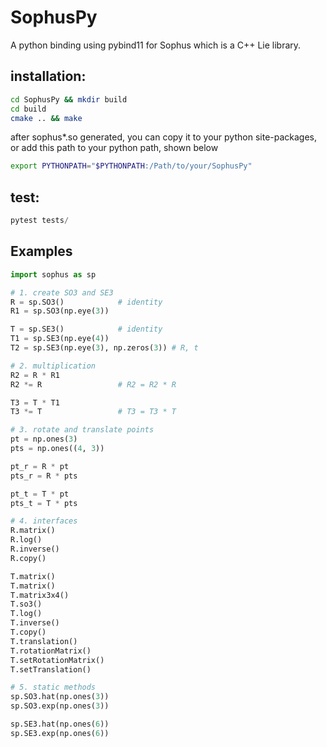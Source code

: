 # SophusPy
A python binding using pybind11 for Sophus which is a C++ Lie library.

## installation:
```bash
cd SophusPy && mkdir build
cd build
cmake .. && make
```

after sophus\*.so generated, you can copy it to your python site-packages, or add this path to your python path, shown below
<br/>
```bash
export PYTHONPATH="$PYTHONPATH:/Path/to/your/SophusPy"
```

## test:
```py
pytest tests/
```

## Examples
```py
import sophus as sp

# 1. create SO3 and SE3
R = sp.SO3() 			# identity
R1 = sp.SO3(np.eye(3))

T = sp.SE3()			# identity
T1 = sp.SE3(np.eye(4))
T2 = sp.SE3(np.eye(3), np.zeros(3)) # R, t

# 2. multiplication
R2 = R * R1
R2 *= R 				# R2 = R2 * R

T3 = T * T1
T3 *= T 				# T3 = T3 * T

# 3. rotate and translate points
pt = np.ones(3)
pts = np.ones((4, 3))

pt_r = R * pt
pts_r = R * pts

pt_t = T * pt
pts_t = T * pts

# 4. interfaces
R.matrix()
R.log()
R.inverse()
R.copy()

T.matrix()
T.matrix()
T.matrix3x4()
T.so3()
T.log()
T.inverse()
T.copy()
T.translation()
T.rotationMatrix()
T.setRotationMatrix()
T.setTranslation()

# 5. static methods
sp.SO3.hat(np.ones(3))
sp.SO3.exp(np.ones(3))

sp.SE3.hat(np.ones(6))
sp.SE3.exp(np.ones(6))
```